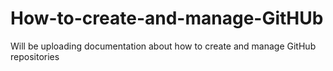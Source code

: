 # How-to-create-and-manage-GitHUb
Will be uploading documentation about how to create and manage GitHub repositories 

